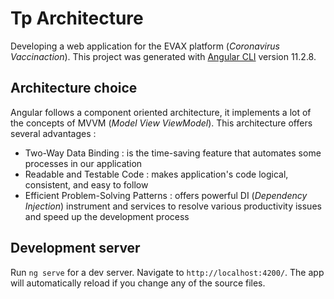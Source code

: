 # Tp Architecture
Developing a web application for the EVAX platform (<i>Coronavirus Vaccinaction</i>).
This project was generated with [Angular CLI](https://github.com/angular/angular-cli) version 11.2.8.
## Architecture choice
Angular follows a component oriented architecture, it implements a lot of the concepts of MVVM (<i>Model View ViewModel</i>).
This architecture offers several advantages :
 <ul>
 <li>Two-Way Data Binding : is the time-saving feature that automates some processes in our application</li>
 <Li>Readable and Testable Code :  makes application's code logical, consistent, and easy to follow</Li>
 <Li>Efficient Problem-Solving Patterns : offers powerful DI (<i>Dependency Injection</i>) instrument and services to resolve various productivity issues and speed up the development process</Li>
 </ul>
 
## Development server
Run `ng serve` for a dev server. Navigate to `http://localhost:4200/`. The app will automatically reload if you change any of the source files.

